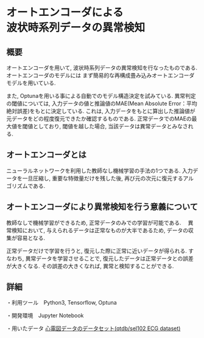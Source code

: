 # オートエンコーダによる <br> 波状時系列データの異常検知

## 概要
オートエンコーダを用いて, 波状時系列データの異常検知を行なったものである.
オートエンコーダのモデルには まず簡易的な再構成畳み込みオートエンコーダモデルを用いている.

また, Optunaを用いる事による自動でのモデル構造決定を試みている. 
異常判定の閾値については, 入力データの値と推論値のMAE(Mean Absolute Error：平均絶対誤差)をもとに決定している.
これは, 入力データをもとに算出した推論値が元データをどの程度復元できたか確認するものである.
正常データでのMAEの最大値を閾値としており, 閾値を越した場合, 当該データは異常データとみなされる.


## オートエンコーダとは
ニューラルネットワークを利用した教師なし機械学習の手法の1つである.
入力データを一旦圧縮し, 重要な特徴量だけを残した後, 再び元の次元に復元するアルゴリズムである.


## オートエンコーダにより異常検知を行う意義について
教師なしで機械学習ができるため, 正常データのみでの学習が可能である.　
異常検知において, 与えられるデータは正常なものが大半であるため, データの収集が容易となる.

正常データだけで学習を行うと, 復元した際に正常に近いデータが得られる. 
すなわち, 異常データを学習させることで, 復元したデータは正常データとの誤差が大きくなる.
その誤差の大きくなれば, 異常と検知することができる.


## 詳細

・利用ツール　Python3, Tensorflow, Optuna

・開発環境　Jupyter Notebook

・用いたデータ [心電図データのデータセット(qtdb/sel102 ECG dataset)](http://www.cs.ucr.edu/~eamonn/discords/qtdbsel102.txt)


